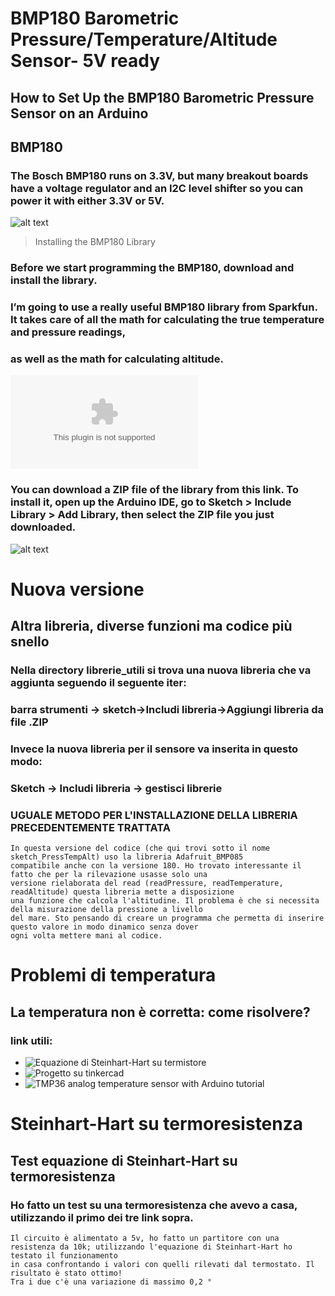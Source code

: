 # BMP180 Barometric Pressure/Temperature/Altitude Sensor- 5V ready
## How to Set Up the BMP180 Barometric Pressure Sensor on an Arduino

## BMP180

### The Bosch BMP180 runs on 3.3V, but many breakout boards have a voltage regulator and an I2C level shifter so you can power it with either 3.3V or 5V.

![alt text](https://www.circuitbasics.com/wp-content/uploads/2017/05/Arduino-Pressure-Sensor-Tutorial-BMP180-Pin-Diagram.png)

> Installing the BMP180 Library

### Before we start programming the BMP180, download and install the library. 
### I’m going to use a really useful BMP180 library from Sparkfun. It takes care of all the math for calculating the true temperature and pressure readings, 
### as well as the math for calculating altitude.

![zip libreria](https://github.com/sparkfun/BMP180_Breakout_Arduino_Library/archive/master.zip)

### You can download a ZIP file of the library from this link. To install it, open up the Arduino IDE, go to Sketch > Include Library > Add Library, then select the ZIP file you just downloaded.

![alt text](https://i0.wp.com/randomnerdtutorials.com/wp-content/uploads/2016/09/bmp180-barometris-sensor_bb.png?w=700&quality=100&strip=all&ssl=1)

# Nuova versione 
## Altra libreria, diverse funzioni ma codice più snello
### Nella directory librerie_utili si trova una nuova libreria che va aggiunta seguendo il seguente iter:
### barra strumenti -> sketch->Includi libreria->Aggiungi libreria da file .ZIP
### Invece la nuova libreria per il sensore va inserita in questo modo:
### Sketch -> Includi libreria -> gestisci librerie
### UGUALE METODO PER L'INSTALLAZIONE DELLA LIBRERIA PRECEDENTEMENTE TRATTATA
```
In questa versione del codice (che qui trovi sotto il nome sketch_PressTempAlt) uso la libreria Adafruit_BMP085 
compatibile anche con la versione 180. Ho trovato interessante il fatto che per la rilevazione usasse solo una 
versione rielaborata del read (readPressure, readTemperature, readAltitude) questa libreria mette a disposizione 
una funzione che calcola l'altitudine. Il problema è che si necessita della misurazione della pressione a livello
del mare. Sto pensando di creare un programma che permetta di inserire questo valore in modo dinamico senza dover
ogni volta mettere mani al codice. 
```
# Problemi di temperatura
## La temperatura non è corretta: come risolvere?
### link utili: 
 - ![Equazione di Steinhart-Hart su termistore](https://overvolt.tech/sensori/2)
 - ![Progetto su tinkercad](https://www.arduinofacile.it/2021/04/29/controllo-di-temperatura-mediante-tmp36-tinkercad/)
 - ![TMP36 analog temperature sensor with Arduino tutorial](https://www.makerguides.com/tmp36-arduino-tutorial/)

# Steinhart-Hart su termoresistenza
## Test equazione di Steinhart-Hart su termoresistenza
### Ho fatto un test su una termoresistenza che avevo a casa, utilizzando il primo dei tre link sopra. 
```
Il circuito è alimentato a 5v, ho fatto un partitore con una resistenza da 10k; utilizzando l'equazione di Steinhart-Hart ho testato il funzionamento 
in casa confrontando i valori con quelli rilevati dal termostato. Il risultato è stato ottimo!
Tra i due c'è una variazione di massimo 0,2 °
```
